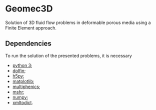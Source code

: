 # Geomec3D

Solution of 3D fluid flow problems in deformable porous media using a Finite Element approach.

## Dependencies

To run the solution of the presented problems, it is necessary

- [python 3](https://www.python.org/downloads/);
- [dolfin](https://fenicsproject.org/docs/dolfin/dev/python/index.html);
- [h5py](https://www.h5py.org/);
- [matplotlib](https://pypi.org/project/matplotlib/);
- [multiphenics](https://github.com/mathLab/multiphenics);
- [mshr](https://bitbucket.org/fenics-project/mshr);
- [numpy](https://pypi.org/project/numpy/);
- [xmltodict](https://pypi.org/project/xmltodict/).